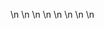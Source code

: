 

















































\n
\n
\n
\n
\n
\n
\n
\n


































































































































































































































